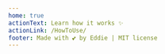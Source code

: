 ```yaml
---
home: true
actionText: Learn how it works ✨
actionLink: /HowToUse/
footer: Made with 💕 by Eddie | MIT license 
---
```


